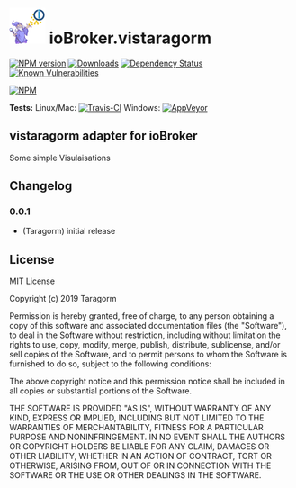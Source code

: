 <h1>
    <img src="admin/vistaragorm.png" width="64"/>
    ioBroker.vistaragorm
</h1>

[![NPM version](http://img.shields.io/npm/v/iobroker.vistaragorm.svg)](https://www.npmjs.com/package/iobroker.vistaragorm)
[![Downloads](https://img.shields.io/npm/dm/iobroker.vistaragorm.svg)](https://www.npmjs.com/package/iobroker.vistaragorm)
[![Dependency Status](https://img.shields.io/david/Taragorm/iobroker.vistaragorm.svg)](https://david-dm.org/Taragorm/iobroker.vistaragorm)
[![Known Vulnerabilities](https://snyk.io/test/github/Taragorm/ioBroker.vistaragorm/badge.svg)](https://snyk.io/test/github/Taragorm/ioBroker.vistaragorm)

[![NPM](https://nodei.co/npm/iobroker.vistaragorm.png?downloads=true)](https://nodei.co/npm/iobroker.vistaragorm/)

**Tests:** Linux/Mac: [![Travis-CI](http://img.shields.io/travis/Taragorm/ioBroker.vistaragorm/master.svg)](https://travis-ci.org/Taragorm/ioBroker.vistaragorm)
Windows: [![AppVeyor](https://ci.appveyor.com/api/projects/status/github/Taragorm/ioBroker.vistaragorm?branch=master&svg=true)](https://ci.appveyor.com/project/Taragorm/ioBroker-vistaragorm/)

## vistaragorm adapter for ioBroker

Some simple Visulaisations

## Changelog

### 0.0.1
* (Taragorm) initial release

## License
MIT License

Copyright (c) 2019 Taragorm

Permission is hereby granted, free of charge, to any person obtaining a copy
of this software and associated documentation files (the "Software"), to deal
in the Software without restriction, including without limitation the rights
to use, copy, modify, merge, publish, distribute, sublicense, and/or sell
copies of the Software, and to permit persons to whom the Software is
furnished to do so, subject to the following conditions:

The above copyright notice and this permission notice shall be included in all
copies or substantial portions of the Software.

THE SOFTWARE IS PROVIDED "AS IS", WITHOUT WARRANTY OF ANY KIND, EXPRESS OR
IMPLIED, INCLUDING BUT NOT LIMITED TO THE WARRANTIES OF MERCHANTABILITY,
FITNESS FOR A PARTICULAR PURPOSE AND NONINFRINGEMENT. IN NO EVENT SHALL THE
AUTHORS OR COPYRIGHT HOLDERS BE LIABLE FOR ANY CLAIM, DAMAGES OR OTHER
LIABILITY, WHETHER IN AN ACTION OF CONTRACT, TORT OR OTHERWISE, ARISING FROM,
OUT OF OR IN CONNECTION WITH THE SOFTWARE OR THE USE OR OTHER DEALINGS IN THE
SOFTWARE.